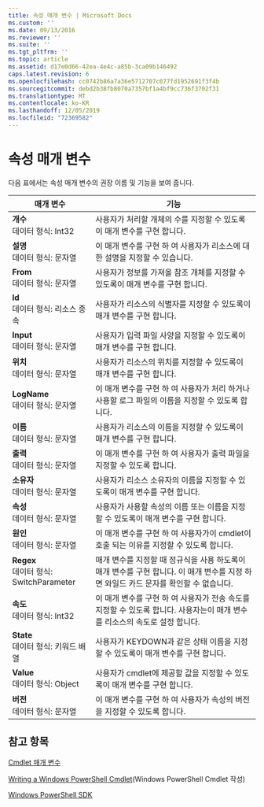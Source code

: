 ```yaml
---
title: 속성 매개 변수 | Microsoft Docs
ms.custom: ''
ms.date: 09/13/2016
ms.reviewer: ''
ms.suite: ''
ms.tgt_pltfrm: ''
ms.topic: article
ms.assetid: d17e0d66-42ea-4e4c-a85b-3ca09b146492
caps.latest.revision: 6
ms.openlocfilehash: cc0742b86a7a36e5712707c077fd1952691f3f4b
ms.sourcegitcommit: debd2b38fb8070a7357bf1a4bf9cc736f3702f31
ms.translationtype: MT
ms.contentlocale: ko-KR
ms.lasthandoff: 12/05/2019
ms.locfileid: "72369582"
---
```

# <a name="property-parameters"></a>속성 매개 변수

다음 표에서는 속성 매개 변수의 권장 이름 및 기능을 보여 줍니다.

|매개 변수|기능|
|---|---|
|**개수**<br>데이터 형식: Int32|사용자가 처리할 개체의 수를 지정할 수 있도록이 매개 변수를 구현 합니다.|
|**설명**<br>데이터 형식: 문자열|이 매개 변수를 구현 하 여 사용자가 리소스에 대 한 설명을 지정할 수 있습니다.|
|**From**<br>데이터 형식: 문자열|사용자가 정보를 가져올 참조 개체를 지정할 수 있도록이 매개 변수를 구현 합니다.|
|**Id**<br>데이터 형식: 리소스 종속|사용자가 리소스의 식별자를 지정할 수 있도록이 매개 변수를 구현 합니다.|
|**Input**<br>데이터 형식: 문자열|사용자가 입력 파일 사양을 지정할 수 있도록이 매개 변수를 구현 합니다.|
|**위치**<br>데이터 형식: 문자열|사용자가 리소스의 위치를 지정할 수 있도록이 매개 변수를 구현 합니다.|
|**LogName**<br>데이터 형식: 문자열|이 매개 변수를 구현 하 여 사용자가 처리 하거나 사용할 로그 파일의 이름을 지정할 수 있도록 합니다.|
|**이름**<br>데이터 형식: 문자열|사용자가 리소스의 이름을 지정할 수 있도록이 매개 변수를 구현 합니다.|
|**출력**<br>데이터 형식: 문자열|이 매개 변수를 구현 하 여 사용자가 출력 파일을 지정할 수 있도록 합니다.|
|**소유자**<br>데이터 형식: 문자열|사용자가 리소스 소유자의 이름을 지정할 수 있도록이 매개 변수를 구현 합니다.|
|**속성**<br>데이터 형식: 문자열|사용자가 사용할 속성의 이름 또는 이름을 지정할 수 있도록이 매개 변수를 구현 합니다.|
|**원인**<br>데이터 형식: 문자열|이 매개 변수를 구현 하 여 사용자가이 cmdlet이 호출 되는 이유를 지정할 수 있도록 합니다.|
|**Regex**<br>데이터 형식: SwitchParameter|매개 변수를 지정할 때 정규식을 사용 하도록이 매개 변수를 구현 합니다. 이 매개 변수를 지정 하면 와일드 카드 문자를 확인할 수 없습니다.|
|**속도**<br>데이터 형식: Int32|이 매개 변수를 구현 하 여 사용자가 전송 속도를 지정할 수 있도록 합니다. 사용자는이 매개 변수를 리소스의 속도로 설정 합니다.|
|**State**<br>데이터 형식: 키워드 배열|사용자가 KEYDOWN과 같은 상태 이름을 지정할 수 있도록이 매개 변수를 구현 합니다.|
|**Value**<br>데이터 형식: Object|사용자가 cmdlet에 제공할 값을 지정할 수 있도록이 매개 변수를 구현 합니다.|
|**버전**<br>데이터 형식: 문자열|이 매개 변수를 구현 하 여 사용자가 속성의 버전을 지정할 수 있도록 합니다.|

## <a name="see-also"></a>참고 항목

[Cmdlet 매개 변수](./cmdlet-parameters.md)

[Writing a Windows PowerShell Cmdlet](./writing-a-windows-powershell-cmdlet.md)(Windows PowerShell Cmdlet 작성)

[Windows PowerShell SDK](../windows-powershell-reference.md)

